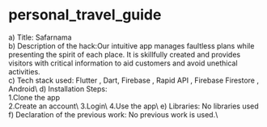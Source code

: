 # personal_travel_guide
a) Title: Safarnama \
b) Description of the hack:Our intuitive app manages faultless plans while presenting the spirit of each place. It is skillfully created and provides visitors with critical information to aid customers and avoid unethical activities.\
c) Tech stack used: Flutter , Dart, Firebase , Rapid API , Firebase Firestore , Android\ 
d) Installation Steps: \
1.Clone the app\
2.Create an account\ 
3.Login\ 
4.Use the app\ 
e) Libraries: No libraries used\
f) Declaration of the previous work: No previous work is used.\
